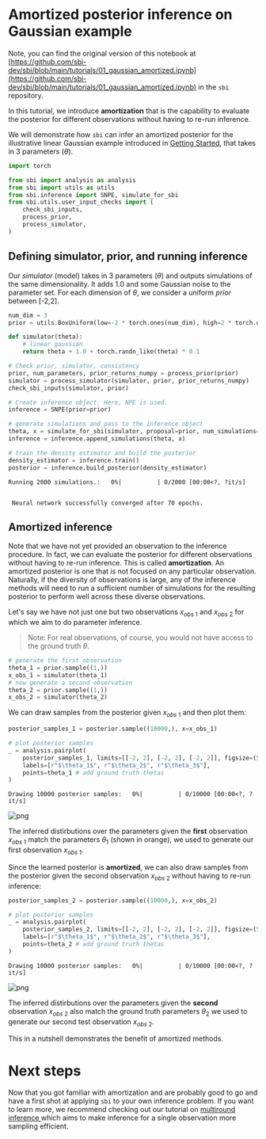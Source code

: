 # Amortized posterior inference on Gaussian example

Note, you can find the original version of this notebook at [https://github.com/sbi-dev/sbi/blob/main/tutorials/01_gaussian_amortized.ipynb](https://github.com/sbi-dev/sbi/blob/main/tutorials/01_gaussian_amortized.ipynb) in the `sbi` repository.

In this tutorial, we introduce **amortization** that is the capability to evaluate the posterior for different observations without having to re-run inference.

We will demonstrate how `sbi` can infer an amortized posterior for the illustrative linear Gaussian example introduced in [Getting Started](https://sbi-dev.github.io/sbi/tutorial/00_getting_started_flexible/), that takes in 3 parameters ($\theta$). 


```python
import torch

from sbi import analysis as analysis
from sbi import utils as utils
from sbi.inference import SNPE, simulate_for_sbi
from sbi.utils.user_input_checks import (
    check_sbi_inputs,
    process_prior,
    process_simulator,
)
```

## Defining simulator, prior, and running inference

Our  _simulator_ (model) takes in 3 parameters ($\theta$) and outputs simulations of the same dimensionality. It adds 1.0 and some Gaussian noise to the parameter set. For each dimension of $\theta$, we consider a uniform _prior_ between [-2,2].


```python
num_dim = 3
prior = utils.BoxUniform(low=-2 * torch.ones(num_dim), high=2 * torch.ones(num_dim))

def simulator(theta):
    # linear gaussian
    return theta + 1.0 + torch.randn_like(theta) * 0.1

# Check prior, simulator, consistency
prior, num_parameters, prior_returns_numpy = process_prior(prior)
simulator = process_simulator(simulator, prior, prior_returns_numpy)
check_sbi_inputs(simulator, prior)
```


```python
# Create inference object. Here, NPE is used.
inference = SNPE(prior=prior)

# generate simulations and pass to the inference object
theta, x = simulate_for_sbi(simulator, proposal=prior, num_simulations=2000)
inference = inference.append_simulations(theta, x)

# train the density estimator and build the posterior
density_estimator = inference.train()
posterior = inference.build_posterior(density_estimator)
```


    Running 2000 simulations.:   0%|          | 0/2000 [00:00<?, ?it/s]


     Neural network successfully converged after 70 epochs.

## Amortized inference
Note that we have not yet provided an observation to the inference procedure. In fact, we can evaluate the posterior for different observations without having to re-run inference. This is called **amortization**. An amortized posterior is one that is not focused on any particular observation. Naturally, if the diversity of observations is large, any of the inference methods will need to run a sufficient number of simulations for the resulting posterior to perform well across these diverse observations.

Let's say we have not just one but two observations $x_{obs~1}$ and $x_{obs~2}$ for which we aim to do parameter inference. 

> Note: For real observations, of course, you would not have access to the ground truth $\theta$.


```python
# generate the first observation
theta_1 = prior.sample((1,))
x_obs_1 = simulator(theta_1)
# now generate a second observation
theta_2 = prior.sample((1,))
x_obs_2 = simulator(theta_2)
```

We can draw samples from the posterior given $x_{obs~1}$ and then plot them:


```python
posterior_samples_1 = posterior.sample((10000,), x=x_obs_1)

# plot posterior samples
_ = analysis.pairplot(
    posterior_samples_1, limits=[[-2, 2], [-2, 2], [-2, 2]], figsize=(5, 5),
    labels=[r"$\theta_1$", r"$\theta_2$", r"$\theta_3$"],
    points=theta_1 # add ground truth thetas
)
```


    Drawing 10000 posterior samples:   0%|          | 0/10000 [00:00<?, ?it/s]



    
![png](01_gaussian_amortized_files/01_gaussian_amortized_11_1.png)
    


The inferred distirbutions over the parameters given the **first** observation $x_{obs~1}$ match the parameters $\theta_{1}$ (shown in orange), we used to generate our first observation $x_{obs~1}$.

Since the learned posterior is **amortized**, we can also draw samples from the posterior given the second observation $x_{obs~2}$ without having to re-run inference:


```python
posterior_samples_2 = posterior.sample((10000,), x=x_obs_2)

# plot posterior samples
_ = analysis.pairplot(
    posterior_samples_2, limits=[[-2, 2], [-2, 2], [-2, 2]], figsize=(5, 5),
    labels=[r"$\theta_1$", r"$\theta_2$", r"$\theta_3$"],
    points=theta_2 # add ground truth thetas
)
```


    Drawing 10000 posterior samples:   0%|          | 0/10000 [00:00<?, ?it/s]



    
![png](01_gaussian_amortized_files/01_gaussian_amortized_14_1.png)
    


The inferred distirbutions over the parameters given the **second** observation  $x_{obs~2}$ also match the ground truth parameters $\theta_{2}$ we used to generate our second test observation  $x_{obs~2}$.

This in a nutshell demonstrates the benefit of amortized methods. 

# Next steps

Now that you got familiar with amortization and are probably good to go and have a first shot at applying `sbi` to your own inference problem. If you want to learn more, we recommend checking out our tutorial on
[multiround inference ](https://sbi-dev.github.io/sbi/tutorial/03_multiround_inference/) which aims to make inference for a single observation more sampling efficient.
